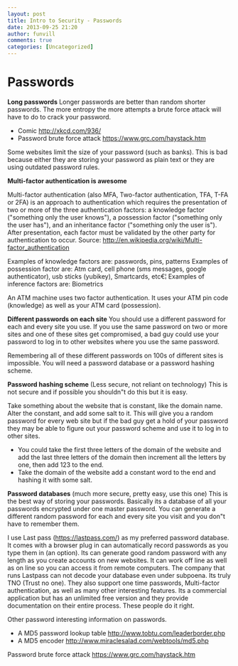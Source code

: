 ```yaml
---
layout: post
title: Intro to Security - Passwords 
date: 2013-09-25 21:20
author: funvill
comments: true
categories: [Uncategorized]
---
```

<h1>Passwords</h1>
<strong>Long passwords</strong>
Longer passwords are better than random shorter passwords. The more entropy the more attempts a brute force attack will have to do to crack your password.
<ul>
	<li>Comic <a href="http://xkcd.com/936/">http://xkcd.com/936/</a></li>
	<li>Password brute force attack <a href="https://www.grc.com/haystack.htm">https://www.grc.com/haystack.htm</a></li>
</ul>
Some websites limit the size of your password (such as banks). This is bad because either they are storing your password as plain text or they are using outdated password rules.

<strong>Multi-factor authentication is awesome</strong>

Multi-factor authentication (also MFA, Two-factor authentication, TFA, T-FA or 2FA) is an approach to authentication which requires the presentation of two or more of the three authentication factors: a knowledge factor ("something only the user knows"), a possession factor ("something only the user has"), and an inheritance factor ("something only the user is"). After presentation, each factor must be validated by the other party for authentication to occur. Source: <a href="http://en.wikipedia.org/wiki/Multi-factor_authentication">http://en.wikipedia.org/wiki/Multi-factor_authentication</a>

Examples of knowledge factors are: passwords, pins, patterns
Examples of possession factor are: Atm card, cell phone (sms messages, google authenticator), usb sticks (yubikey), Smartcards, etc€¦
Examples of inference factors are: Biometrics

An ATM machine uses two factor authentication. It uses your ATM pin code (knowledge) as well as your ATM card (possession).

<strong>Different passwords on each site</strong>
You should use a different password for each and every site you use. If you use the same password on two or more sites and one of these sites get compromised, a bad guy could use your password to log in to other websites where you use the same password.

Remembering all of these different passwords on 100s of different sites is impossible. You will need a password database or a password hashing scheme.

<strong>Password hashing scheme</strong> (Less secure, not reliant on technology)
This is not secure and if possible you shouldn&quot;t do this but it is easy.

Take something about the website that is constant, like the domain name. Alter the constant, and add some salt to it. This will give you a random password for every web site but if the bad guy get a hold of your password they may be able to figure out your password scheme and use it to log in to other sites.
<ul>
	<li>You could take the first three letters of the domain of the website and add the last three letters of the domain then increment all the letters by one, then add 123 to the end.</li>
	<li>Take the domain of the website add a constant word to the end and hashing it with some salt.</li>
</ul>
<strong>Password databases</strong> (much more secure, pretty easy, use this one)
This is the best way of storing your passwords. Basically its a database of all your passwords encrypted under one master password. You can generate a different random password for each and every site you visit and you don&quot;t have to remember them.

I use Last pass (<a href="https://lastpass.com/">https://lastpass.com/</a>) as my preferred password database. It comes with a browser plug in can automatically record passwords as you type them in (an option). Its can generate good random password with any length as you create accounts on new websites. It can work off line as well as on line so you can access it from remote computers. The company that runs Lastpass can not decode your database even under subpoena. Its truly TNO (Trust no one). They also support one time passwords, Multi-factor authentication, as well as many other interesting features. Its a commercial application but has an unlimited free version and they provide documentation on their entire process. These people do it right.

Other password interesting information on passwords.
<ul>
	<li>A MD5 password lookup table <a href="http://www.tobtu.com/leaderborder.php">http://www.tobtu.com/leaderborder.php</a></li>
	<li>A MD5 encoder <a href="http://www.miraclesalad.com/webtools/md5.php">http://www.miraclesalad.com/webtools/md5.php</a></li>
</ul>
Password brute force attack <a href="https://www.grc.com/haystack.htm">https://www.grc.com/haystack.htm</a>
